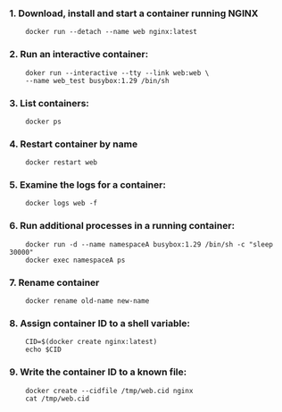 ### 1. Download, install and start a container running NGINX

```
	docker run --detach --name web nginx:latest
```

### 2. Run an interactive container:

```
	doker run --interactive --tty --link web:web \
	--name web_test busybox:1.29 /bin/sh
```

### 3. List containers:

```
	docker ps
```

### 4. Restart container by name

```
	docker restart web
```

### 5. Examine the logs for a container:

```
	docker logs web -f
```

### 6. Run additional processes in a running container:

```
	docker run -d --name namespaceA busybox:1.29 /bin/sh -c "sleep 30000"
	docker exec namespaceA ps
```

### 7. Rename container

```
	docker rename old-name new-name
```

### 8. Assign container ID to a shell variable:

```
	CID=$(docker create nginx:latest)
	echo $CID
```

### 9. Write the container ID to a known file:

```
	docker create --cidfile /tmp/web.cid nginx
	cat /tmp/web.cid
```
